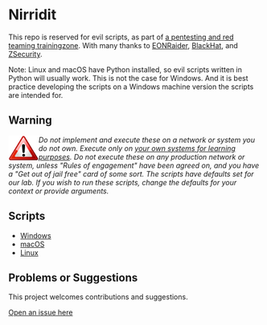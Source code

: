 # Nirridit

This repo is reserved for evil scripts, as part of [a pentesting and red teaming trainingzone](https://tymyrddin.github.io/attack-trees). 
With many thanks to [EONRaider](https://github.com/EONRaider), [BlackHat](https://www.blackhat.com/), and [ZSecurity](https://zsecurity.org/).

Note: Linux and macOS have Python installed, so evil scripts written in Python will usually work.  This is not the case for Windows. And it is best practice developing the scripts on a Windows machine version the scripts are intended for. 

## Warning

<img align="left" src="https://github.com/tymyrddin/attack-trees/blob/main/assets/images/warning.png">_Do not implement and execute these on a network or system you do not own. Execute only on [your own systems for learning purposes](https://github.com/tymyrddin/ymrir/wiki). Do not execute these on any production network or system, unless "Rules of engagement" have been agreed on, and you have a "Get out of jail free" card of some sort. The scripts have defaults set for our lab. If you wish to run these scripts, change the defaults for your context or provide arguments._

## Scripts

* [Windows](windows)
* [macOS](macos)
* [Linux](linux)

## Problems or Suggestions

This project welcomes contributions and suggestions. 

[Open an issue here](https://github.com/tymyrddin/nirridit/issues)